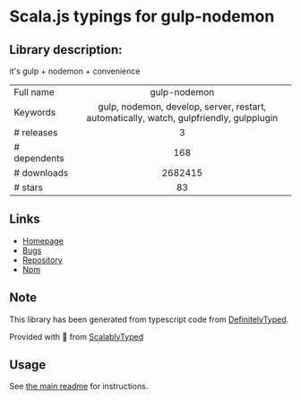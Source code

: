 
# Scala.js typings for gulp-nodemon


## Library description:
it's gulp + nodemon + convenience

|                    |                 |
| ------------------ | :-------------: |
| Full name          | gulp-nodemon |
| Keywords           | gulp, nodemon, develop, server, restart, automatically, watch, gulpfriendly, gulpplugin |
| # releases         | 3 |
| # dependents       | 168 |
| # downloads        | 2682415 |
| # stars            | 83 |

## Links
- [Homepage](https://github.com/JacksonGariety/gulp-nodemon)
- [Bugs](https://github.com/JacksonGariety/gulp-nodemon/issues)
- [Repository](https://github.com/JacksonGariety/gulp-nodemon)
- [Npm](https://www.npmjs.com/package/gulp-nodemon)
    


## Note
This library has been generated from typescript code from [DefinitelyTyped](https://definitelytyped.org).

Provided with :purple_heart: from [ScalablyTyped](https://github.com/oyvindberg/ScalablyTyped)

## Usage
See [the main readme](../../readme.md) for instructions.


